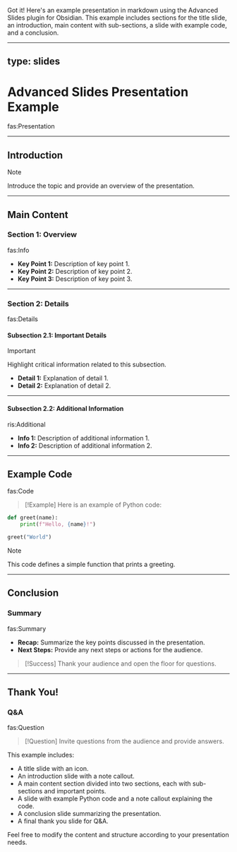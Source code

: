 Got it! Here's an example presentation in markdown using the Advanced Slides plugin for Obsidian. This example includes sections for the title slide, an introduction, main content with sub-sections, a slide with example code, and a conclusion.

---
type: slides
---

# Advanced Slides Presentation Example
fas:Presentation

---

## Introduction
> [!NOTE]
> Introduce the topic and provide an overview of the presentation.

---

## Main Content
### Section 1: Overview
fas:Info

- **Key Point 1:** Description of key point 1.
- **Key Point 2:** Description of key point 2.
- **Key Point 3:** Description of key point 3.

---

### Section 2: Details
fas:Details

#### Subsection 2.1: Important Details
> [!important]
> Highlight critical information related to this subsection.

- **Detail 1:** Explanation of detail 1.
- **Detail 2:** Explanation of detail 2.

---

#### Subsection 2.2: Additional Information
ris:Additional

- **Info 1:** Description of additional information 1.
- **Info 2:** Description of additional information 2.

---

## Example Code
fas:Code

> [!Example]
> Here is an example of Python code:

```python
def greet(name):
    print(f"Hello, {name}!")

greet("World")
```

> [!NOTE]
> This code defines a simple function that prints a greeting.

---

## Conclusion
### Summary
fas:Summary

- **Recap:** Summarize the key points discussed in the presentation.
- **Next Steps:** Provide any next steps or actions for the audience.

> [!Success]
> Thank your audience and open the floor for questions.

---

## Thank You!
### Q&A
fas:Question

> [!Question]
> Invite questions from the audience and provide answers.

This example includes:
- A title slide with an icon.
- An introduction slide with a note callout.
- A main content section divided into two sections, each with sub-sections and important points.
- A slide with example Python code and a note callout explaining the code.
- A conclusion slide summarizing the presentation.
- A final thank you slide for Q&A.

Feel free to modify the content and structure according to your presentation needs.
